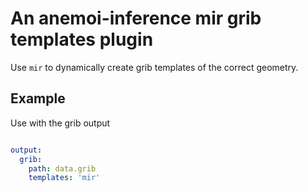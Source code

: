 # An anemoi-inference mir grib templates plugin

Use `mir` to dynamically create grib templates of the correct geometry.

## Example

Use with the grib output

```yaml

output:
  grib:
    path: data.grib
    templates: 'mir'

```
